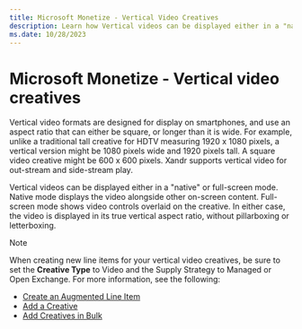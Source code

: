 ```yaml
---
title: Microsoft Monetize - Vertical Video Creatives
description: Learn how Vertical videos can be displayed either in a "native" or full-screen mode. 
ms.date: 10/28/2023
---
```



# Microsoft Monetize - Vertical video creatives

Vertical video formats are designed for display on smartphones, and use
an aspect ratio that can either be square, or longer than it is wide.
For example, unlike a traditional tall creative for HDTV measuring 1920
x 1080 pixels, a vertical version might be 1080 pixels wide and 1920
pixels tall. A square video creative might be 600 x 600 pixels.
Xandr supports vertical video for out-stream and
side-stream play.

Vertical videos can be displayed either in a "native" or full-screen
mode. Native mode displays the video alongside other on-screen content.
Full-screen mode shows video controls overlaid on the creative. In
either case, the video is displayed in its true vertical aspect ratio,
without pillarboxing or letterboxing.

> [!NOTE]
> When creating new line items for your vertical video creatives, be sure to set the **Creative Type** to Video and the Supply Strategy to Managed or Open Exchange. For more information, see the following:
> - [Create an Augmented Line Item](create-an-augmented-line-item-ali.md)
> - [Add a Creative](add-a-creative.md)
> - [Add Creatives in Bulk](add-creatives-in-bulk.md)
